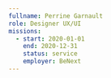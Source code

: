 ```yaml
---
fullname: Perrine Garnault
role: Designer UX/UI
missions:
  - start: 2020-01-01
    end: 2020-12-31
    status: service
    employer: BeNext
---
```

